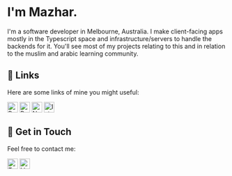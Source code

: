 <!-- Title -->
<h1 align="left">I'm Mazhar.</h1>

<!-- Intro -->
<p align="left">I'm a software developer in Melbourne, Australia. I make client-facing apps mostly in the Typescript space and infrastructure/servers to handle the backends for it. You'll see most of my projects relating to this and in relation to the muslim and arabic learning community.</p>

<!-- Projects -->
<h2 align="left">🚀 Links</h2>
<p align="left">Here are some links of mine you might useful:</p>
<p align="left">
    <a href="https://github.com/mzhr/react-native-starter-kit"><img src="https://img.shields.io/badge/React_Native_Starter_Kit-61DAFB?style=flat-square&logo=React&logoColor=white" alt="React Native Starter Kit" height="24"></a>
    <a href="https://github.com/mzhr/react-native-path-to-mastery"><img src="https://img.shields.io/badge/React_Native_Path_to_Mastery-61DAFB?style=flat-square&logo=React&logoColor=white" alt="React Native Path to Mastery" height="24"></a>
    <a href="https://linktr.ee/naseehahbot"><img src="https://img.shields.io/badge/Naseehah_Bot-🤖-brightgreen?style=flat-square" alt="Naseehah Bot" height="24"></a>
    <a href="https://github.com/mzhr/islam-datasets"><img src="https://img.shields.io/badge/Islam_Datasets-📊-blue?style=flat-squar" alt="Islam Datasets" height="24"></a>
</p>

<!-- Social Media and Contact Info -->
<h2 align="left">📧 Get in Touch</h2>
<p align="left">Feel free to contact me:</p>
<p align="left">
    <a href="https://twitter.com/mazhardev"><img src="https://img.shields.io/badge/Twitter-1DA1F2?style=flat-square&logo=Twitter&logoColor=white" alt="Twitter" height="24"></a>
    <a href="https://www.linkedin.com/in/mazhar-morshed/"><img src="https://img.shields.io/badge/LinkedIn-0077B5?style=flat-square&logo=LinkedIn&logoColor=white" alt="LinkedIn" height="24"></a>
</p>
